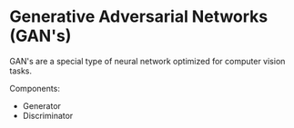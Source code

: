 # Generative Adversarial Networks (GAN's)

GAN's are a special type of neural network optimized for computer vision tasks.

Components:
* Generator
* Discriminator
